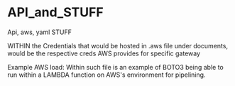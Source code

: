# API_and_STUFF
Api, aws, yaml STUFF


WITHIN the Credentials that would be hosted in .aws file under documents, would be the respective creds AWS provides for specific gateway

Example AWS load: Within such file is an example of BOTO3 being able to run within a LAMBDA function on AWS's environment for pipelining. 
